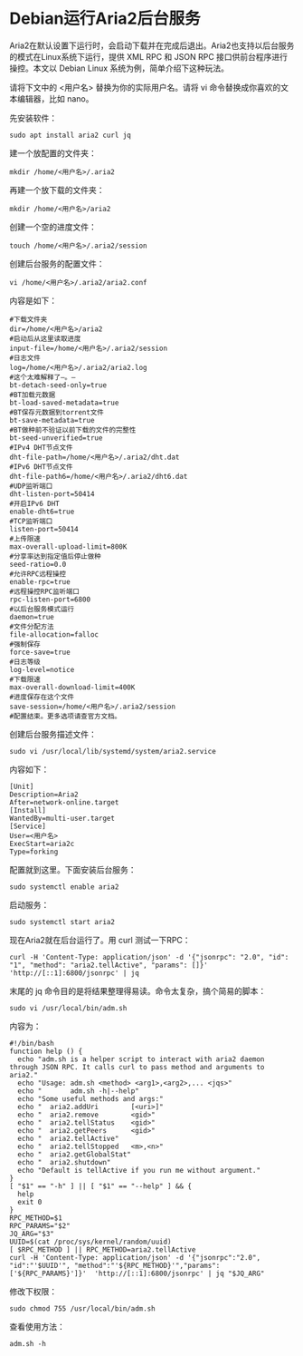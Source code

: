 # Debian运行Aria2后台服务

Aria2在默认设置下运行时，会启动下载并在完成后退出。Aria2也支持以后台服务的模式在Linux系统下运行，提供 XML RPC 和 JSON RPC 接口供前台程序进行操控。本文以 Debian Linux 系统为例，简单介绍下这种玩法。

请将下文中的 <用户名> 替换为你的实际用户名。请将 vi 命令替换成你喜欢的文本编辑器，比如 nano。

先安装软件：

    sudo apt install aria2 curl jq

建一个放配置的文件夹：

    mkdir /home/<用户名>/.aria2 

再建一个放下载的文件夹：

    mkdir /home/<用户名>/aria2

创建一个空的进度文件：

    touch /home/<用户名>/.aria2/session

创建后台服务的配置文件：

    vi /home/<用户名>/.aria2/aria2.conf

内容是如下：

    #下载文件夹
    dir=/home/<用户名>/aria2
    #启动后从这里读取进度
    input-file=/home/<用户名>/.aria2/session
    #日志文件
    log=/home/<用户名>/.aria2/aria2.log
    #这个太难解释了—。—
    bt-detach-seed-only=true
    #BT加载元数据
    bt-load-saved-metadata=true
    #BT保存元数据到torrent文件
    bt-save-metadata=true
    #BT做种前不验证以前下载的文件的完整性
    bt-seed-unverified=true
    #IPv4 DHT节点文件
    dht-file-path=/home/<用户名>/.aria2/dht.dat
    #IPv6 DHT节点文件
    dht-file-path6=/home/<用户名>/.aria2/dht6.dat
    #UDP监听端口
    dht-listen-port=50414
    #开启IPv6 DHT
    enable-dht6=true
    #TCP监听端口
    listen-port=50414
    #上传限速
    max-overall-upload-limit=800K
    #分享率达到指定值后停止做种
    seed-ratio=0.0
    #允许RPC远程操控
    enable-rpc=true
    #远程操控RPC监听端口
    rpc-listen-port=6800
    #以后台服务模式运行
    daemon=true
    #文件分配方法
    file-allocation=falloc
    #强制保存
    force-save=true
    #日志等级
    log-level=notice
    #下载限速
    max-overall-download-limit=400K
    #进度保存在这个文件
    save-session=/home/<用户名>/.aria2/session
    #配置结束。更多选项请查官方文档。

创建后台服务描述文件：

    sudo vi /usr/local/lib/systemd/system/aria2.service

内容如下：

    [Unit]
    Description=Aria2
    After=network-online.target
    [Install]
    WantedBy=multi-user.target
    [Service]
    User=<用户名>
    ExecStart=aria2c
    Type=forking

配置就到这里。下面安装后台服务：

    sudo systemctl enable aria2

启动服务：

    sudo systemctl start aria2

现在Aria2就在后台运行了。用 curl 测试一下RPC：

    curl -H 'Content-Type: application/json' -d '{"jsonrpc": "2.0", "id": "1", "method": "aria2.tellActive", "params": []}' 'http://[::1]:6800/jsonrpc' | jq

末尾的 jq 命令目的是将结果整理得易读。命令太复杂，搞个简易的脚本：

    sudo vi /usr/local/bin/adm.sh

内容为：

    #!/bin/bash
    function help () {
      echo "adm.sh is a helper script to interact with aria2 daemon through JSON RPC. It calls curl to pass method and arguments to aria2."
      echo "Usage: adm.sh <method> <arg1>,<arg2>,... <jqs>"
      echo "       adm.sh -h|--help"
      echo "Some useful methods and args:"
      echo "  aria2.addUri        [<uri>]"
      echo "  aria2.remove        <gid>"
      echo "  aria2.tellStatus    <gid>"
      echo "  aria2.getPeers      <gid>"
      echo "  aria2.tellActive"
      echo "  aria2.tellStopped   <m>,<n>"
      echo "  aria2.getGlobalStat"
      echo "  aria2.shutdown"
      echo "Default is tellActive if you run me without argument."
    }
    [ "$1" == "-h" ] || [ "$1" == "--help" ] && {
      help
      exit 0
    }
    RPC_METHOD=$1
    RPC_PARAMS="$2"
    JQ_ARG="$3"
    UUID=$(cat /proc/sys/kernel/random/uuid)
    [ $RPC_METHOD ] || RPC_METHOD=aria2.tellActive
    curl -H 'Content-Type: application/json' -d '{"jsonrpc":"2.0", "id":"'$UUID'", "method":"'${RPC_METHOD}'","params":['${RPC_PARAMS}']}'  'http://[::1]:6800/jsonrpc' | jq "$JQ_ARG"

修改下权限：

    sudo chmod 755 /usr/local/bin/adm.sh

查看使用方法：

    adm.sh -h
   
